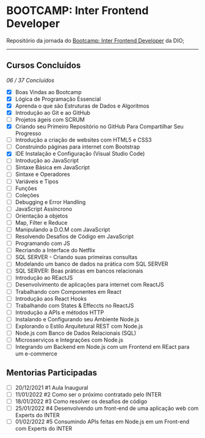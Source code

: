 # BOOTCAMP: Inter Frontend Developer

Repositório da jornada do [Bootcamp: Inter Frontend Developer](https://web.dio.me/track/inter-frontend-developer?tab=path) da DIO;

---
## Cursos Concluídos

_06 / 37 Concluídos_

- [x] Boas Vindas ao Bootcamp
- [x] Lógica de Programação Essencial
- [x] Aprenda o que são Estruturas de Dados e Algoritmos
- [x] Introdução ao Git e ao GitHub
- [ ] Projetos ágeis com SCRUM
- [x] Criando seu Primeiro Repositório no GitHub Para Compartilhar Seu Progresso
- [ ] Introdução a criação de websites com HTML5 e CSS3
- [ ] Construindo páginas para internet com Bootstrap
- [x] IDE Instalação e Configuração (Visual Studio Code)
- [ ] Introdução ao JavaScript
- [ ] Sintaxe Básica em JavaScript
- [ ] Sintaxe e Operadores
- [ ] Variáveis e Tipos
- [ ] Funções
- [ ] Coleções
- [ ] Debugging e Error Handling
- [ ] JavaScript Assíncrono
- [ ] Orientação a objetos
- [ ] Map, Filter e Reduce
- [ ] Manipulando a D.O.M com JavaScript
- [ ] Resolvendo Desafios de Código em JavaScript
- [ ] Programando com JS
- [ ] Recriando a Interface do Netflix
- [ ] SQL SERVER - Criando suas primeiras consultas
- [ ] Modelando um banco de dados na prática com SQL SERVER
- [ ] SQL SERVER: Boas práticas em bancos relacionais
- [ ] Introdução ao REactJS
- [ ] Desenvolvimento de aplicações para internet com ReactJS
- [ ] Trabalhando com Componentes em React
- [ ] Introdução aos React Hooks
- [ ] Trabalhando com States & Effeccts no ReactJS
- [ ] Introdução a APIs e métodos HTTP
- [ ] Instalando e Configurando seu Ambiente Node.js
- [ ] Explorando o Estilo Arquitetural REST com Node.js
- [ ] Node.js com Banco de Dados Relacionais (SQL)
- [ ] Microsserviços e Integrações com Node.js
- [ ] Integrando um Backend em Node.js com um Frontend em REact para um e-commerce

## Mentorias Participadas

- [ ] 20/12/2021     #1 Aula Inaugural
- [ ] 11/01/2022     #2 Como ser o próximo contratado pelo INTER
- [ ] 18/01/2022     #3 Como resolver os desafios de código
- [ ] 25/01/2022     #4 Desenvolvendo um front-end de uma aplicação web com Experts do INTER
- [ ] 01/02/2022     #5 Consumindo APIs feitas em Node.js em um Front-end com Experts do INTER
